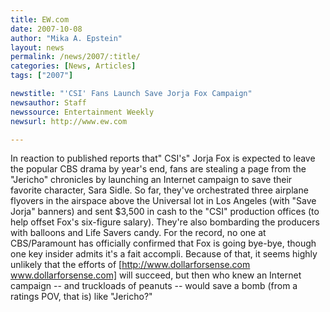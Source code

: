 ```yaml
---
title: EW.com
date: 2007-10-08
author: "Mika A. Epstein"
layout: news
permalink: /news/2007/:title/
categories: [News, Articles]
tags: ["2007"]

newstitle: "'CSI' Fans Launch Save Jorja Fox Campaign"
newsauthor: Staff
newssource: Entertainment Weekly
newsurl: http://www.ew.com

---
```


In reaction to published reports that" CSI's" Jorja Fox is expected to leave the popular CBS drama by year's end, fans are stealing a page from the "Jericho" chronicles by launching an Internet campaign to save their favorite character, Sara Sidle. So far, they've orchestrated three airplane flyovers in the airspace above the Universal lot in Los Angeles (with "Save Jorja" banners) and sent $3,500 in cash to the "CSI" production offices (to help offset Fox's six-figure salary). They're also bombarding the producers with balloons and Life Savers candy. For the record, no one at CBS/Paramount has officially confirmed that Fox is going bye-bye, though one key insider admits it's a fait accompli. Because of that, it seems highly unlikely that the efforts of [http://www.dollarforsense.com www.dollarforsense.com] will succeed, but then who knew an Internet campaign -- and truckloads of peanuts -- would save a bomb (from a ratings POV, that is) like "Jericho?"
